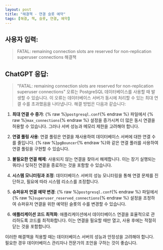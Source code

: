 ```yaml
---
layout: post
title: "해결책 - 연결 슬롯 예약"
tags: [해결, 책, 슬롯, 연결, 예약]
---
```


## 사용자 입력:
> FATAL: remaining connection slots are reserved for non-replication superuser connections 해결책

## ChatGPT 응답:
> "FATAL: remaining connection slots are reserved for non-replication superuser connections" 오류는 PostgreSQL 데이터베이스를 사용할 때 발생할 수 있습니다. 이 오류는 데이터베이스 서버가 동시에 처리할 수 있는 최대 연결 수를 초과했음을 나타냅니다. 해결 방법은 다음과 같습니다:

1. **최대 연결 수 증가**: {% raw %}`postgresql.conf`{% endraw %} 파일에서 {% raw %}`max_connections`{% endraw %} 설정을 증가시켜 더 많은 동시 연결을 허용할 수 있습니다. 그러나 서버 성능과 메모리 제한을 고려해야 합니다.

2. **연결 풀링 사용**: 연결 풀링은 연결을 재사용하여 데이터베이스 서버에 대한 연결 수를 줄입니다. {% raw %}`pgBouncer`{% endraw %}와 같은 연결 풀러를 사용하여 연결 풀링을 구현할 수 있습니다.

3. **불필요한 연결 해제**: 사용되지 않는 연결을 찾아서 해제합니다. 이는 장기 실행되는 쿼리나 잊혀진 연결을 종료하는 것을 포함할 수 있습니다.

4. **시스템 모니터링과 조정**: 데이터베이스 서버의 성능 모니터링을 통해 연결 문제를 진단하고, 필요에 따라 시스템 리소스를 조정합니다.

5. **슈퍼유저 연결 예약 변경**: {% raw %}`postgresql.conf`{% endraw %} 파일에서 {% raw %}`superuser_reserved_connections`{% endraw %} 설정을 조정하여 슈퍼유저 연결을 위한 예약된 슬롯의 수를 변경할 수 있습니다.

6. **애플리케이션 코드 최적화**: 애플리케이션에서 데이터베이스 연결을 효율적으로 관리하도록 코드를 최적화합니다. 이는 연결을 필요할 때만 열고, 사용 후에는 적절히 닫는 것을 포함합니다.

이러한 해결책을 적용할 때는 데이터베이스 서버의 성능과 안정성을 고려해야 합니다. 필요한 경우 데이터베이스 관리자나 전문가의 조언을 구하는 것이 좋습니다.

